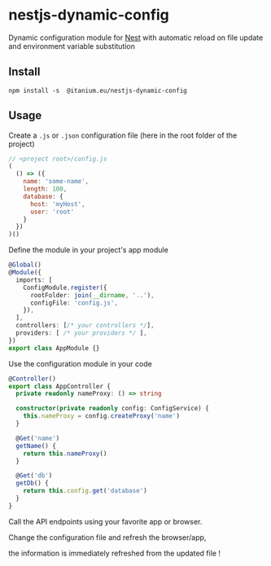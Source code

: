 # nestjs-dynamic-config

Dynamic configuration module for [Nest](https://github.com/nestjs/nest) with automatic reload on file update and environment variable substitution

## Install

```
npm install -s  @itanium.eu/nestjs-dynamic-config
```

## Usage
Create a `.js` or `.json` configuration file (here in the root folder of the project)
```js
// <project root>/config.js
(
  () => ({
    name: 'some-name', 
    length: 100,
    database: {
      host: 'myHost',
      user: 'root'
    }
  })
)()
```

Define the module in your project's app module
```ts
@Global()
@Module({
  imports: [
    ConfigModule.register({
      rootFolder: join(__dirname, '..'),
      configFile: 'config.js',
    }),
  ],
  controllers: [/* your controllers */],
  providers: [ /* your providers */ ],
})
export class AppModule {}
```

Use the configuration module in your code
```ts
@Controller()
export class AppController {
  private readonly nameProxy: () => string

  constructor(private readonly config: ConfigService) {
    this.nameProxy = config.createProxy('name')
  }

  @Get('name')
  getName() {
    return this.nameProxy()
  }

  @Get('db')
  getDb() {
    return this.config.get('database')
  }
}
```
Call the API endpoints using your favorite app or browser.

Change the configuration file and refresh the browser/app,

the information is immediately refreshed from the updated file !
